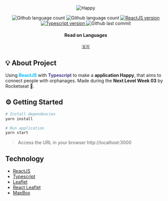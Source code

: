 <p align="center">
    <img alt="Happy" src="https://i1.lensdump.com/i/0TULpF.png" />
</p>

<p align="center">
    <img alt="Github language count" src="https://img.shields.io/github/languages/count/eduardomantz291/reactjs-happyweb">

  <img alt="Github language count" src="https://img.shields.io/github/languages/top/eduardomantz291/reactjs-happyweb">

  <a href="https://reactjs.org/">
    <img alt="ReactJS version" src="https://img.shields.io/github/package-json/dependency-version/eduardomantz291/reactjs-happyweb/react">
  </a>

  <a href="https://www.typescriptlang.org/">
    <img alt="Typescript version" src="https://img.shields.io/github/package-json/dependency-version/eduardomantz291/reactjs-happyweb/typescript">
  </a>

  <img alt="Github last commit" src="https://img.shields.io/github/last-commit/eduardomantz291/reactjs-happyweb">
</p>

<div align="center">
  <h4 align="center">Read on Languages</h4>
  <a href="https://github.com/eduardomantz291/reactjs-happyweb/blob/master/README-PT-BR.md">🇧🇷
  </a>
</div>

## :bulb: About Project

Using <span style="color:deepskyblue; font-weight:bold;">ReactJS</span> with <span style="color:darkslateblue; font-weight:bold;">Typescript</span> to make a **application Happy**, that aims to connect people with orphanages.
Made during the **Next Level Week 03** by Rocketseat :rocket:. 


## :gear: Getting Started

```Bash
# Install dependencies
yarn install

# Run application
yarn start
```

> Access the URL in your browser http://localhost:3000

## Technology

- [ReactJS](https://reactjs.org/)
- [Typescript](https://www.typescriptlang.org/)
- [Leaflet](https://leafletjs.com/)
- [React Leaflet](https://react-leaflet.js.org/)
- [MapBox](https://www.mapbox.com/)